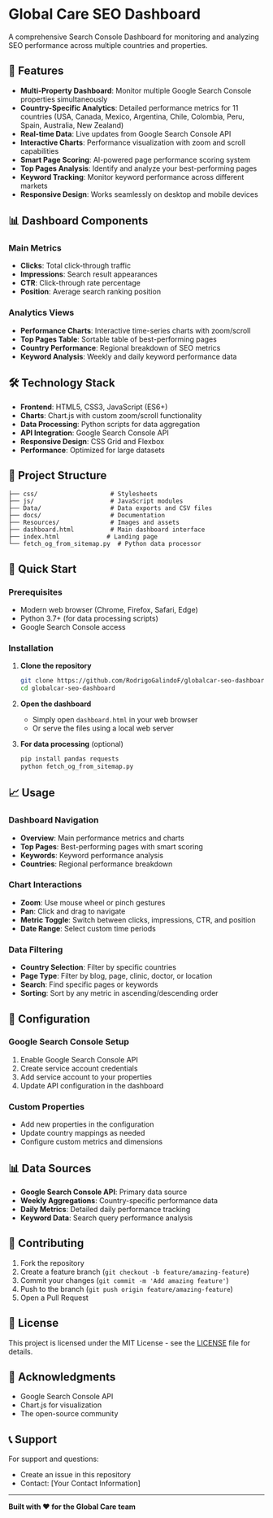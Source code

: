 # Global Care SEO Dashboard

A comprehensive Search Console Dashboard for monitoring and analyzing SEO performance across multiple countries and properties.

## 🚀 Features

- **Multi-Property Dashboard**: Monitor multiple Google Search Console properties simultaneously
- **Country-Specific Analytics**: Detailed performance metrics for 11 countries (USA, Canada, Mexico, Argentina, Chile, Colombia, Peru, Spain, Australia, New Zealand)
- **Real-time Data**: Live updates from Google Search Console API
- **Interactive Charts**: Performance visualization with zoom and scroll capabilities
- **Smart Page Scoring**: AI-powered page performance scoring system
- **Top Pages Analysis**: Identify and analyze your best-performing pages
- **Keyword Tracking**: Monitor keyword performance across different markets
- **Responsive Design**: Works seamlessly on desktop and mobile devices

## 📊 Dashboard Components

### Main Metrics
- **Clicks**: Total click-through traffic
- **Impressions**: Search result appearances
- **CTR**: Click-through rate percentage
- **Position**: Average search ranking position

### Analytics Views
- **Performance Charts**: Interactive time-series charts with zoom/scroll
- **Top Pages Table**: Sortable table of best-performing pages
- **Country Performance**: Regional breakdown of SEO metrics
- **Keyword Analysis**: Weekly and daily keyword performance data

## 🛠️ Technology Stack

- **Frontend**: HTML5, CSS3, JavaScript (ES6+)
- **Charts**: Chart.js with custom zoom/scroll functionality
- **Data Processing**: Python scripts for data aggregation
- **API Integration**: Google Search Console API
- **Responsive Design**: CSS Grid and Flexbox
- **Performance**: Optimized for large datasets

## 📁 Project Structure

```
├── css/                    # Stylesheets
├── js/                     # JavaScript modules
├── Data/                   # Data exports and CSV files
├── docs/                   # Documentation
├── Resources/              # Images and assets
├── dashboard.html          # Main dashboard interface
├── index.html             # Landing page
└── fetch_og_from_sitemap.py  # Python data processor
```

## 🚀 Quick Start

### Prerequisites
- Modern web browser (Chrome, Firefox, Safari, Edge)
- Python 3.7+ (for data processing scripts)
- Google Search Console access

### Installation

1. **Clone the repository**
   ```bash
   git clone https://github.com/RodrigoGalindoF/globalcar-seo-dashboard.git
   cd globalcar-seo-dashboard
   ```

2. **Open the dashboard**
   - Simply open `dashboard.html` in your web browser
   - Or serve the files using a local web server

3. **For data processing** (optional)
   ```bash
   pip install pandas requests
   python fetch_og_from_sitemap.py
   ```

## 📈 Usage

### Dashboard Navigation
- **Overview**: Main performance metrics and charts
- **Top Pages**: Best-performing pages with smart scoring
- **Keywords**: Keyword performance analysis
- **Countries**: Regional performance breakdown

### Chart Interactions
- **Zoom**: Use mouse wheel or pinch gestures
- **Pan**: Click and drag to navigate
- **Metric Toggle**: Switch between clicks, impressions, CTR, and position
- **Date Range**: Select custom time periods

### Data Filtering
- **Country Selection**: Filter by specific countries
- **Page Type**: Filter by blog, page, clinic, doctor, or location
- **Search**: Find specific pages or keywords
- **Sorting**: Sort by any metric in ascending/descending order

## 🔧 Configuration

### Google Search Console Setup
1. Enable Google Search Console API
2. Create service account credentials
3. Add service account to your properties
4. Update API configuration in the dashboard

### Custom Properties
- Add new properties in the configuration
- Update country mappings as needed
- Configure custom metrics and dimensions

## 📊 Data Sources

- **Google Search Console API**: Primary data source
- **Weekly Aggregations**: Country-specific performance data
- **Daily Metrics**: Detailed daily performance tracking
- **Keyword Data**: Search query performance analysis

## 🤝 Contributing

1. Fork the repository
2. Create a feature branch (`git checkout -b feature/amazing-feature`)
3. Commit your changes (`git commit -m 'Add amazing feature'`)
4. Push to the branch (`git push origin feature/amazing-feature`)
5. Open a Pull Request

## 📝 License

This project is licensed under the MIT License - see the [LICENSE](LICENSE) file for details.

## 🙏 Acknowledgments

- Google Search Console API
- Chart.js for visualization
- The open-source community

## 📞 Support

For support and questions:
- Create an issue in this repository
- Contact: [Your Contact Information]

---

**Built with ❤️ for the Global Care team**
